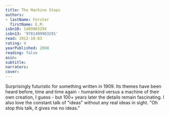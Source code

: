 ```yaml
---
title: The Machine Stops
authors:
- lastName: Forster
  firstName: E.M.
isbn10: 140990329X
isbn13: '9781409903291'
read: 2012-10-03
rating: 4
yearPublished: 2008
reading: false
asin:
subtitle:
narrators:
cover:
---
```

Surprisingly futuristic for something written in 1909. Its themes have been heard before, time and time again - humankind versus a machine of their own creation, I guess - but 100+ years later the details remain fascinating. I also love the constant talk of "ideas" without any real ideas in sight. "Oh stop this talk, it gives me no ideas."